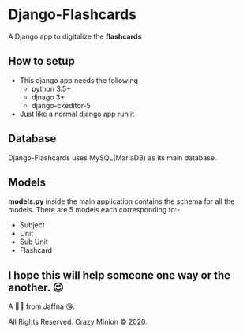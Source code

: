 # Django-Flashcards
A Django app to digitalize the **flashcards**

## How to setup
* This django app needs the following
  * python 3.5+
  * djnago 3+
  * django-ckeditor-5
* Just like a normal django app run it

## Database
Django-Flashcards uses MySQL(MariaDB) as its main database.

## Models
**models.py** inside the main application contains the schema for all the models.
There are 5 models each corresponding to:-
  * Subject
  * Unit
  * Sub Unit
  * Flashcard
  
## I hope this will help someone one way or the another. 😉
A 🙋‍♂️ from Jaffna 😘. 

All Rights Reserved. Crazy Minion © 2020.
